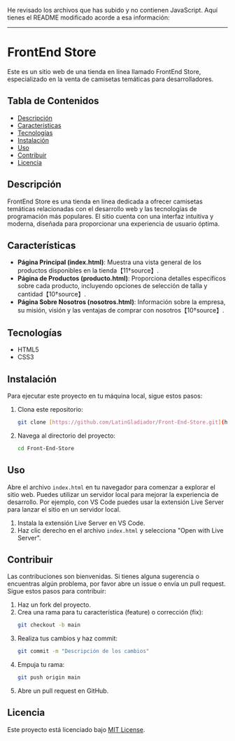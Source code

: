 He revisado los archivos que has subido y no contienen JavaScript. Aquí tienes el README modificado acorde a esa información:

---

# FrontEnd Store

Este es un sitio web de una tienda en línea llamado FrontEnd Store, especializado en la venta de camisetas temáticas para desarrolladores.

## Tabla de Contenidos

- [Descripción](#descripción)
- [Características](#características)
- [Tecnologías](#tecnologías)
- [Instalación](#instalación)
- [Uso](#uso)
- [Contribuir](#contribuir)
- [Licencia](#licencia)

## Descripción

FrontEnd Store es una tienda en línea dedicada a ofrecer camisetas temáticas relacionadas con el desarrollo web y las tecnologías de programación más populares. El sitio cuenta con una interfaz intuitiva y moderna, diseñada para proporcionar una experiencia de usuario óptima.

## Características

- **Página Principal (index.html)**: Muestra una vista general de los productos disponibles en la tienda【11†source】.
- **Página de Productos (producto.html)**: Proporciona detalles específicos sobre cada producto, incluyendo opciones de selección de talla y cantidad【10†source】.
- **Página Sobre Nosotros (nosotros.html)**: Información sobre la empresa, su misión, visión y las ventajas de comprar con nosotros【10†source】.

## Tecnologías

- HTML5
- CSS3

## Instalación

Para ejecutar este proyecto en tu máquina local, sigue estos pasos:

1. Clona este repositorio:
   ```bash
   git clone [https://github.com/LatinGladiador/Front-End-Store.git](https://github.com/LatinGladiador/Front-End-Store.git)
   ```
2. Navega al directorio del proyecto:
   ```bash
   cd Front-End-Store
   ```

## Uso

Abre el archivo `index.html` en tu navegador para comenzar a explorar el sitio web. Puedes utilizar un servidor local para mejorar la experiencia de desarrollo. Por ejemplo, con VS Code puedes usar la extensión Live Server para lanzar el sitio en un servidor local.

1. Instala la extensión Live Server en VS Code.
2. Haz clic derecho en el archivo `index.html` y selecciona "Open with Live Server".

## Contribuir

Las contribuciones son bienvenidas. Si tienes alguna sugerencia o encuentras algún problema, por favor abre un issue o envía un pull request. Sigue estos pasos para contribuir:

1. Haz un fork del proyecto.
2. Crea una rama para tu característica (feature) o corrección (fix):
   ```bash
   git checkout -b main
   ```
3. Realiza tus cambios y haz commit:
   ```bash
   git commit -m "Descripción de los cambios"
   ```
4. Empuja tu rama:
   ```bash
   git push origin main
   ```
5. Abre un pull request en GitHub.

## Licencia

Este proyecto está licenciado bajo [MIT License](LICENSE).
